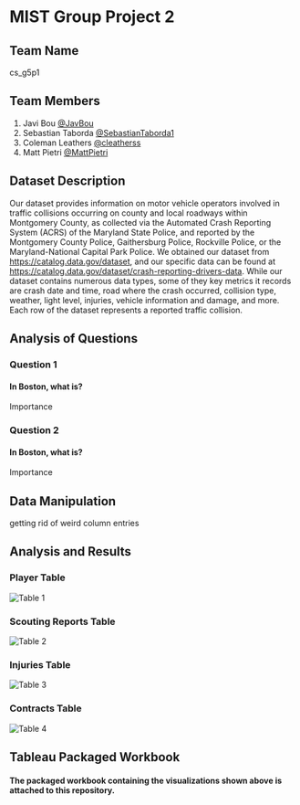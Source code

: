 
# MIST Group Project 2


## Team Name

cs_g5p1


## Team Members

1. Javi Bou [@JavBou](https://github.com/Javbou)
2. Sebastian Taborda [@SebastianTaborda1](https://github.com/SebastianTaborda1)
3. Coleman Leathers [@cleatherss](https://github.com/cleatherss)
4. Matt Pietri [@MattPietri](https://github.com/MattPietri)
## Dataset Description

Our dataset provides information on motor vehicle operators involved in traffic collisions occurring on county and local roadways within Montgomery County, as collected via the Automated Crash Reporting System (ACRS) of the Maryland State Police, and reported by the Montgomery County Police, Gaithersburg Police, Rockville Police, or the Maryland-National Capital Park Police. We obtained our dataset from https://catalog.data.gov/dataset, and our specific data can be found at https://catalog.data.gov/dataset/crash-reporting-drivers-data. While our dataset contains numerous data types, some of they key metrics it records are crash date and time, road where the crash occurred, collision type, weather, light level, injuries, vehicle information and damage, and more. Each row of the dataset represents a reported traffic collision.
## Analysis of Questions

### Question 1
#### In Boston, what is?

Importance

### Question 2
#### In Boston, what is?

Importance

## Data Manipulation

getting rid of weird column entries
## Analysis and Results

### Player Table

![Table 1](https://i.imgur.com/tWV94u9.png)

### Scouting Reports Table

![Table 2](https://i.imgur.com/jJwlYbs.png)

### Injuries Table

![Table 3](https://i.imgur.com/Rdd1Hsi.png)

### Contracts Table

![Table 4](https://i.imgur.com/sFfdWMb.png)
## Tableau Packaged Workbook

#### The packaged workbook containing the visualizations shown above is attached to this repository.
